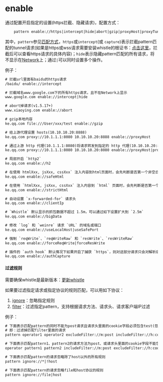 # enable
通过配置开启指定的设置(https拦截、隐藏请求)，配置方式：

``` txt
	pattern enable://https|intercept|hide|abort|gzip|proxyHost|proxyTunnel|h2|safeHtml|strictHtml|clientIp|bigData|useLocalHost|useSafePort|forceReqWrite|forceResWrite|authCapture
```

其中，`pattern`参见[匹配方式](../pattern.html)，`https`或`intercept`(或 `capture`)表示拦截pattern匹配的tunnel请求(如果是https或wss请求需要安装whistle的根证书：[点击这里](../webui/https.html)，拦截后可以查看https请求的具体内容)；`hide`表示隐藏pattern匹配的所有请求，将不显示在[Network](../webui/network.html)上；通过`|`可以同时设置多个操作。

例子：
``` txt
# 拦截url里面有baidu的https请求
/baidu/ enable://intercept

# 拦截域名www.google.com下的所有https请求，且不在Network上显示
www.google.com enable://intercept|hide

# abort掉请求(v1.5.17+)
www.xiaoying.com enable://abort

# gzip本地内容
ke.qq.com file:///User/xxx/test enable://gzip

# 给上游代理设置 hosts(10.10.10.20:8888)
ke.qq.com proxy://10.1.1.1:8080 10.10.10.20:8888 enable://proxyHost

# 通过上游 http 代理(10.1.1.1:8080)将请求转发到指定的 http 代理(10.10.10.20:8080) (>= v2.5.26)
ke.qq.com proxy://10.1.1.1:8080 10.10.10.20:8080 enable://proxyHost|proxyTunnel

# 局部开启 `http2`
ke.qq.com enable://h2

# 在使用 htmlXxx, jsXxx, cssXxx` 注入内容到html页面时，会先判断是否第一个非空白字符不是 `{` 才会注入 （用于统一给某个域名的页面注入脚本等时，防止一些非标准等接口响应类型设置为 `html` ，导致误注入的问题）
ke.qq.com enable://safeHtml

# 在使用 `htmlXxx, jsXxx, cssXxx` 注入内容到 `html` 页面时，会先判断是否第一个非空白字符是 `<` 才会注入
ke.qq.com enable://strictHtml

# 自动设置 `x-forwarded-for` 请求头
ke.qq.com enable://clientIp

# `Whistle` 默认显示的抓包数据不超过 1.5m，可以通过如下设置扩大到 `2.5m`
ke.qq.com enable://bigData

# 修改 `log` 和 `weinre` 请求 `URL` 的域名或端口
ke.qq.com enable://useLocalHost|useSafePort

# 强制 `reqWrite`、`reqWriteRaw` 和 `resWrite`、`resWriteRaw`
ke.qq.com enable://forceReqWrite|forceResWrite

# 插件的 `auth hook` 默认情况下如果开启了捕获 `https`，则对这部分请求只会对解析后的 `https` 请求生效，如果需要对隧道代理生效可以设置
ke.qq.com enable://authCapture
```
	


#### 过滤规则
需要确保whistle是最新版本：[更新whistle](../update.html)

如果要过滤指定请求或指定协议的规则匹配，可以用如下协议：

1. [ignore](./ignore.html)：忽略指定规则
2. [filter](./filter.html)：过滤指定pattern，支持根据请求方法、请求头、请求客户端IP过滤

例子：

``` txt
# 下面表示匹配pattern的同时不能为post请求且请求头里面的cookie字段必须包含test(忽略大小写)、url里面必须包含 cgi-bin 的请求
# 即：过滤掉匹配filter里面的请求
pattern operator1 operator2 excludeFilter://m:post includeFilter://h:cookie=test includeFilter:///cgi-bin/i

# 下面表示匹配pattern1、pattern2的请求方法为post、或请求头里面的cookie字段不能包含类似 `uin=123123` 且url里面必须包含 cgi-bin 的请求
operator pattern1 pattern2 includeFilter://m:post excludeFilter://h:cookie=/uin=o\d+/i excludeFilter:///cgi-bin/i

# 下面表示匹配pattern的请求忽略除了host以外的所有规则
pattern ignore://*|!host

# 下面表示匹配pattern的请求忽略file和host协议的规则
pattern ignore://file|host
```
